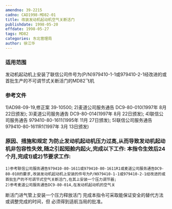 ```yaml
---
amendno: 39-2215
cadno: CAD1998-MD82-01
title: 改装发动机起动机空气关断活门
publishdate: 1998-05-20
effdate: 1998-05-27
tags: MD82
categories: 东北管理局
author: 徐江华
---
```


### 适用范围 
发动机起动机上安装了联信公司件号为(P/N)979410-1-1或979410-2-1经改进的或首批生产的不可调节式关断活门的MD82飞机

<!--more-->
### 参考文件
1)AD98-09-19,修正案 39-10500; 
    2)麦道公司服务通告 DC9-80-010(1997年 8月 22日颁发); 
    3)麦道公司服务通告 DC9-80-014(1997年 8月 22日颁发); 
    4)联信公司服务通告 979410-80-1611(1995年 11月 27日颁发); 
    5)联信公司服务通告 979410-80-1611R1(1997年 3月 13日颁发) 

### 原因、措施和规定 为防止发动机起动机压力过高,从而导致发动机起动机非包容性失效,随之引起短舱内起火,完成以下工作:     本指令生效后24个月,完成1)或2)节要求工作: 
    1)参考联信公司服务通告979410-80-1611或979410-80-1611R1或麦道公司服务通告DC9-80-010的要求,改装发动机起动机上安装的件号为P/N979410-1-1或979410-2-1经改进的或首批生产的不可调节式空气关断活门,在其上安装一个压力调节器; 
    2)参考麦道公司服务通告DC9-80-014,在发动机起动机的空气关
  
断活门进气管上安装一个压力释放活门     完成本指令可采取能保证安全的替代方法或调整完成的时间，但
必须得到适航当局的批准。
